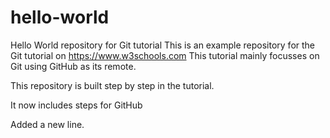 # hello-world
Hello World repository for Git tutorial
This is an example repository for the Git tutorial on https://www.w3schools.com
This tutorial mainly focusses on Git using GitHub as its remote.

This repository is built step by step in the tutorial.

It now includes steps for GitHub

Added a new line.